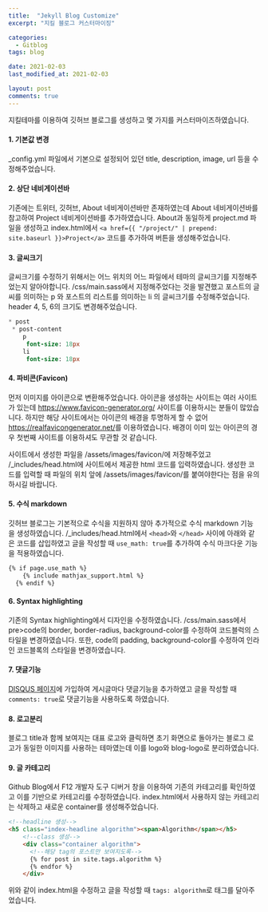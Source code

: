 ```yaml
---
title:  "Jekyll Blog Customize"
excerpt: "지킬 블로그 커스터마이징"

categories:
  - Gitblog
tags: blog

date: 2021-02-03
last_modified_at: 2021-02-03

layout: post
comments: true
---
```


지킬테마를 이용하여 깃허브 블로그를 생성하고 몇 가지를 커스터마이즈하였습니다.

#### 1. 기본값 변경
_config.yml 파일에서 기본으로 설정되어 있던 title, description, image, url 등을 수정해주었습니다.

#### 2. 상단 네비게이션바
기존에는 트위터, 깃허브, About 네비게이션바만 존재하였는데 About 네비게이션바를 참고하여 Project 네비게이션바를 추가하였습니다. About과 동일하게 project.md 파일을 생성하고 index.html에서 `<a href={{ "/project/" | prepend: site.baseurl }}>Project</a>` 코드를 추가하여 버튼을 생성해주었습니다.

#### 3. 글씨크기
글씨크기를 수정하기 위해서는 어느 위치의 어느 파일에서 테마의 글씨크기를 지정해주었는지 알아야합니다. /css/main.sass에서 지정해주었다는 것을 발견했고 포스트의 글씨를 의미하는 p 와 포스트의 리스트를 의미하는 li 의 글씨크기를 수정해주었습니다. header 4, 5, 6의 크기도 변경해주었습니다.

``` sass
* post
 * post-content
    p
     font-size: 18px
    li
     font-size: 18px
```


#### 4. 파비콘(Favicon)
먼저 이미지를 아이콘으로 변환해주었습니다. 아이콘을 생성하는 사이트는 여러 사이트가 있는데 <https://www.favicon-generator.org/> 사이트를 이용하시는 분들이 많았습니다. 하지만 해당 사이트에서는 아이콘의 배경을 투명하게 할 수 없어 <https://realfavicongenerator.net/>를 이용하였습니다. 배경이 이미 있는 아이콘의 경우 첫번째 사이트를 이용하셔도 무관할 것 같습니다.  

사이트에서 생성한 파일을 /assets/images/favicon/에 저장해주었고 /_includes/head.html에 사이트에서 제공한 html 코드를 입력하였습니다. 생성한 코드를 입력할 때 파일의 위치 앞에 /assets/images/favicon/를 붙여야한다는 점을 유의하시길 바랍니다.

#### 5. 수식 markdown
깃허브 블로그는 기본적으로 수식을 지원하지 않아 추가적으로 수식 markdown 기능을 생성하였습니다. /_includes/head.html에서 `<head>`와 `</head>` 사이에 아래와 같은 코드를 삽입하였고 글을 작성할 때 ```use_math: true```를 추가하여 수식 마크다운 기능을 적용하였습니다.

```html
{% if page.use_math %}
    {% include mathjax_support.html %}
  {% endif %}
```

#### 6. Syntax highlighting
기존의 Syntax highlighting에서 디자인을 수정하였습니다. /css/main.sass에서 pre>code의 border, border-radius, background-color를 수정하여 코드블럭의 스타일을 변경하였습니다. 또한, code의 padding, background-color를 수정하여 인라인 코드블록의 스타일을 변경하였습니다.


#### 7. 댓글기능
[DISQUS 페이지](https://disqus.com/)에 가입하여 게시글마다 댓글기능을 추가하였고 글을 작성할 때 `comments: true`로 댓글기능을 사용하도록 하였습니다.

#### 8. 로고분리
블로그 title과 함께 보여지는 대표 로고와 클릭하면 초기 화면으로 돌아가는 블로그 로고가 동일한 이미지를 사용하는 테마였는데 이를 logo와 blog-logo로 분리하였습니다.

#### 9. 글 카테고리
Github Blog에서 F12 개발자 도구 디버거 창을 이용하여 기존의 카테고리를 확인하였고 이를 기반으로 카테고리를 수정하였습니다. index.html에서 사용하지 않는 카테고리는 삭제하고 새로운 container를 생성해주었습니다.

``` html
<!--headline 생성-->
<h5 class="index-headline algorithm"><span>Algorithm</span></h5>
    <!--class 생성-->
    <div class="container algorithm">
      <!--해당 tag의 포스트만 보여지도록-->
      {% for post in site.tags.algorithm %}
      {% endfor %}
    </div>                         
```

위와 같이 index.html을 수정하고 글을 작성할 때 `tags: algorithm`로 태그를 달아주었습니다.
